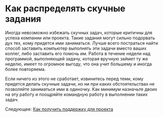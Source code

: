 # Как распределять скучные задания

Иногда невозможно избежать скучных задач, которые критичны для успеха компании или проекта. Такие задания могут сильно подорвать дух тех, кому придется ими заниматься. Лучше всего постраться найти способ заставить компьютер выполнять эти задачи вместо ваших коллег, либо заставить его помочь им. Работа в течение недели над программой, выполняющей задачу, которая вручную займет ту же неделю, имеет то огромное выгоду, что она учит большему и иногда более повторяема. 

Если ничего из этого не сработает, извинитесь перед теми, кому придется делать скучные задачи, но ни при каких обстоятельствах не позволяйте заниматься ими в одиночку. Как минимум назначьте двоих на эту работу и поощряйте командную работу в выполнении таких задач.

Следующее: [Как получить поддержку для проекта](06-How-to-Gather-Support-for-a-Project.md)